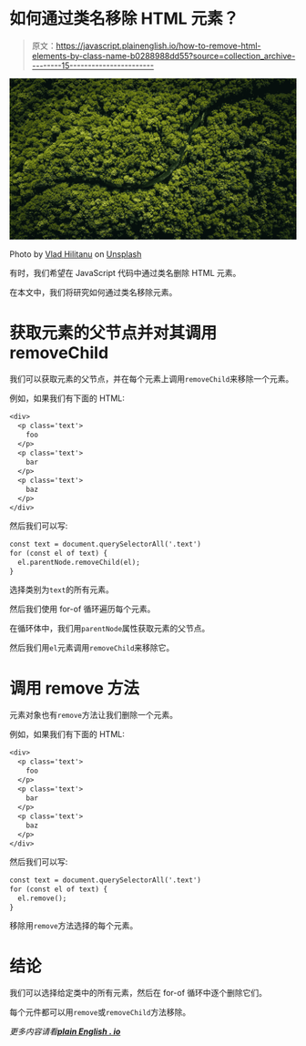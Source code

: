 # 如何通过类名移除 HTML 元素？

> 原文：<https://javascript.plainenglish.io/how-to-remove-html-elements-by-class-name-b0288988dd55?source=collection_archive---------15----------------------->

![](img/e40e8c980a8c279d5a850379d2d77f7b.png)

Photo by [Vlad Hilitanu](https://unsplash.com/@vladhilitanu?utm_source=medium&utm_medium=referral) on [Unsplash](https://unsplash.com?utm_source=medium&utm_medium=referral)

有时，我们希望在 JavaScript 代码中通过类名删除 HTML 元素。

在本文中，我们将研究如何通过类名移除元素。

# 获取元素的父节点并对其调用 removeChild

我们可以获取元素的父节点，并在每个元素上调用`removeChild`来移除一个元素。

例如，如果我们有下面的 HTML:

```
<div>
  <p class='text'>
    foo
  </p>
  <p class='text'>
    bar
  </p>
  <p class='text'>
    baz
  </p>
</div>
```

然后我们可以写:

```
const text = document.querySelectorAll('.text')
for (const el of text) {
  el.parentNode.removeChild(el);
}
```

选择类别为`text`的所有元素。

然后我们使用 for-of 循环遍历每个元素。

在循环体中，我们用`parentNode`属性获取元素的父节点。

然后我们用`el`元素调用`removeChild`来移除它。

# 调用 remove 方法

元素对象也有`remove`方法让我们删除一个元素。

例如，如果我们有下面的 HTML:

```
<div>
  <p class='text'>
    foo
  </p>
  <p class='text'>
    bar
  </p>
  <p class='text'>
    baz
  </p>
</div>
```

然后我们可以写:

```
const text = document.querySelectorAll('.text')
for (const el of text) {
  el.remove();
}
```

移除用`remove`方法选择的每个元素。

# 结论

我们可以选择给定类中的所有元素，然后在 for-of 循环中逐个删除它们。

每个元件都可以用`remove`或`removeChild`方法移除。

*更多内容请看*[***plain English . io***](http://plainenglish.io/)